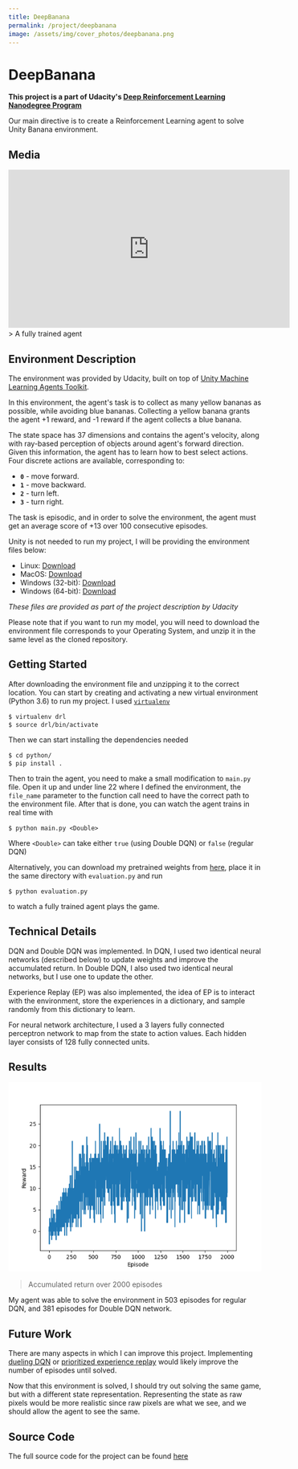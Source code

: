 ```yaml
---
title: DeepBanana
permalink: /project/deepbanana
image: /assets/img/cover_photos/deepbanana.png
---
```


# DeepBanana

**This project is a part of Udacity's [Deep Reinforcement Learning Nanodegree Program](https://www.udacity.com/course/deep-reinforcement-learning-nanodegree--nd893)**

Our main directive is to create a Reinforcement Learning agent to solve Unity Banana environment.

## Media
<iframe width="560" height="315" src="https://www.youtube.com/embed/5AvQJc9f-AQ" frameborder="0" allow="accelerometer; autoplay; encrypted-media; gyroscope; picture-in-picture" allowfullscreen></iframe>
> A fully trained agent

## Environment Description
The environment was provided by Udacity, built on top of [Unity Machine Learning Agents Toolkit](https://unity3d.ai).

In this environment, the agent's task is to collect as many yellow bananas as possible, while avoiding blue bananas.
Collecting a yellow banana grants the agent +1 reward, and -1 reward if the agent collects a blue banana.

The state space has 37 dimensions and contains the agent's velocity, along with ray-based perception of objects around agent's forward direction. Given this information, the agent has to learn how to best select actions. Four discrete actions are available, corresponding to:
- **`0`** - move forward.
- **`1`** - move backward.
- **`2`** - turn left.
- **`3`** - turn right.

The task is episodic, and in order to solve the environment, the agent must get an average score of +13 over 100 consecutive episodes.

Unity is not needed to run my project, I will be providing the environment files below:
- Linux: [Download](https://s3-us-west-1.amazonaws.com/udacity-drlnd/P1/Banana/Banana_Linux.zip)
- MacOS: [Download](https://s3-us-west-1.amazonaws.com/udacity-drlnd/P1/Banana/Banana.app.zip)
- Windows (32-bit): [Download](https://s3-us-west-1.amazonaws.com/udacity-drlnd/P1/Banana/Banana_Windows_x86.zip)
- Windows (64-bit): [Download](https://s3-us-west-1.amazonaws.com/udacity-drlnd/P1/Banana/Banana_Windows_x86_64.zip)

*These files are provided as part of the project description by Udacity*

Please note that if you want to run my model, you will need to download the environment file
corresponds to your Operating System, and unzip it in the same level as the cloned repository.

## Getting Started
After downloading the environment file and unzipping it to the correct location. You can start by
creating and activating a new virtual environment (Python 3.6) to run my project.
I used [`virtualenv`](https://virtualenv.pypa.io/en/latest/)
```shell
$ virtualenv drl
$ source drl/bin/activate
```

Then we can start installing the dependencies needed
```shell
$ cd python/
$ pip install .
```

Then to train the agent, you need to make a small modification to `main.py` file. Open it up and under line 22
where I defined the environment, the `file_name` parameter to the function call need to have the correct path
to the environment file. After that is done, you can watch the agent trains in real time with
```shell
$ python main.py <Double>
```

Where `<Double>` can take either `true` (using Double DQN) or `false` (regular DQN)

Alternatively, you can download my pretrained weights from [here](https://drive.google.com/open?id=1xdwGQHPIpDTTU3FjBxyri6rpeLQnd9tZ),
place it in the same directory with `evaluation.py` and run
```shell
$ python evaluation.py
```

to watch a fully trained agent plays the game.

## Technical Details
DQN and Double DQN was implemented. In DQN, I used two identical neural networks (described below) to
update weights and improve the accumulated return. In Double DQN, I also used two identical neural networks,
but I use one to update the other.

Experience Replay (EP) was also implemented, the idea of EP is to interact with the environment, store the experiences
in a dictionary, and sample randomly from this dictionary to learn.

For neural network architecture, I used a 3 layers fully connected perceptron network to map from the state to action values. Each hidden
layer consists of 128 fully connected units.

## Results
![graph](/assets/img/reward2000.png)
> Accumulated return over 2000 episodes

My agent was able to solve the environment in 503 episodes for regular DQN,
and 381 episodes for Double DQN network.

## Future Work
There are many aspects in which I can improve this project. Implementing [dueling DQN](https://arxiv.org/abs/1511.06581) or
[prioritized experience replay](https://arxiv.org/abs/1511.05952) would likely improve the number
of episodes until solved.

Now that this environment is solved, I should try out solving the same game, but with a different state representation.
Representing the state as raw pixels would be more realistic since raw pixels are what we see, and we should allow
the agent to see the same.

## Source Code
The full source code for the project can be found [here](https://github.com/tienpdinh/DeepBanana)

